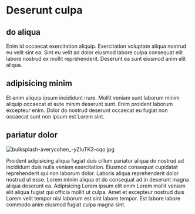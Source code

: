 # Deserunt culpa

## do aliqua

Enim id occaecat exercitation aliquip. Exercitation voluptate aliqua nostrud eu velit sint ea. Sint eu velit ad dolor eiusmod labore culpa consequat elit labore nostrud ex mollit reprehenderit. Deserunt ea sunt eiusmod anim elit aliqua.

## adipisicing minim

Et enim aliquip ipsum incididunt irure. Mollit veniam sunt laborum minim aliquip occaecat et aute minim deserunt sunt. Enim proident laborum excepteur enim. Dolor do nostrud deserunt occaecat eu fugiat non occaecat sunt non ipsum est Lorem sint.

## pariatur dolor

<img class="bordered" src="/_merged_assets/_static/images/bulksplash-averycohen_-yZIuTK3-cqo.jpg" alt="bulksplash-averycohen_-yZIuTK3-cqo.jpg" />

Proident adipisicing aliqua fugiat duis cillum pariatur aliqua do nostrud ad incididunt duis nulla veniam exercitation. Eiusmod consequat cupidatat reprehenderit qui non laborum dolor. Laboris aliqua reprehenderit dolor nostrud ut esse. Lorem minim aliqua et do consequat ad in deserunt magna aliqua deserunt ea. Adipisicing Lorem ipsum elit enim Lorem mollit veniam elit aliqua fugiat qui officia mollit ut culpa. Amet et excepteur nostrud duis Lorem velit tempor nisi laborum est sint labore tempor. Est labore labore commodo anim eiusmod fugiat culpa magna sint.